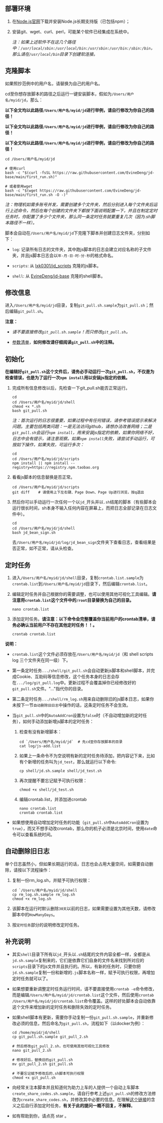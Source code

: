 ## 部署环境

1. 在[Node.js官网](https://nodejs.org/zh-cn/download)下载并安装Node.js长期支持版（已包括npm）；

2. 安装git、wget、curl、perl，可能某个软件已经集成在系统中。

    *注：如果上述软件不在这几个路径中：`/usr/local/sbin:/usr/local/bin:/usr/sbin:/usr/bin:/sbin:/bin`，那么请在`/usr/local/bin`目录下创建软连接。*

## 克隆脚本
如果照抄范例中的用户名，请替换为自己的用户名。

cd至你想存放脚本的路径之后运行一键安装脚本，假如为`/Users/用户名/myid/jd`，那么：

**以下全文均以此路径`/Users/用户名/myid/jd`进行举例，请自行修改为你自己的路径！**

**以下全文均以此路径`/Users/用户名/myid/jd`进行举例，请自行修改为你自己的路径！**

**以下全文均以此路径`/Users/用户名/myid/jd`进行举例，请自行修改为你自己的路径！**

```
cd /Users/用户名/myid/jd

# 使用curl
bash -c "$(curl -fsSL https://raw.githubusercontent.com/EvineDeng/jd-base/main/first_run.sh)"

# 或者使用wget
bash -c "$(wget https://raw.githubusercontent.com/EvineDeng/jd-base/main/first_run.sh -O -)"
```

*注：物理机如需多账号并发，需要创建多个文件夹，然后分别进入每个文件夹后运行上述命令，然后在每个创建的文件夹下都按下面说明配置一下，并且在制定定时任务时，你配置了多少个文件夹，那么同一条定时任务就要重复几次（因为.sh脚本路径不一样）。*

脚本会自动在`/Users/用户名/myid/jd`下克隆下脚本并创建日志文件夹，分别如下：

- `log`: 记录所有日志的文件夹，其中跑js脚本的日志会建立对应名称的子文件夹，并且js脚本日志会以`年-月-日-时-分-秒`的格式命名。

- `scripts`: 从 [lxk0301/jd_scripts](https://github.com/lxk0301/jd_scripts) 克隆的js脚本。

- `shell`: 从 [EvineDeng/jd-base](https://github.com/EvineDeng/jd-base) 克隆的shell脚本。

## 修改信息

进入`/Users/用户名/myid/jd`目录，复制`git_pull.sh.sample`为`git_pull.sh`；然后编辑`git_pull.sh`。

**注意：**

- *请不要直接修改`git_pull.sh.sample`！而只修改`git_pull.sh`。*

- [参数清单](Parameter.md)，**如何修改请仔细阅读`git_pull.sh`中的注释。**

## 初始化

**在编辑好`git_pull.sh`这个文件后，请务必手动运行一次`git_pull.sh`，不仅是为检查错误，也是为了运行一次`npm install`用以安装js指定的依赖。**

1. 完成所有信息修改以后，先检查一下git_pull.sh能否正常运行。

    ```
    cd
    cd /Users/用户名/myid/jd/shell
    chmod +x *.sh       
    bash git_pull.sh
    ```

    *注：首次运行的日志很重要，如果过程中有任何错误，请参考错误提示来解决问题。主要包括两类问题：一是无法访问github，请想办法改善网络；二是`git_pull.sh`会运行`npm install`，用来安装js指定的依赖，如果你网络不好，日志中会有提示，请注意观察。如果`npm install`失败，请尝试手动运行，可按如下操作，如果失败，可运行多次：*

    ```
    cd
    cd /Users/用户名/myid/jd/scripts
    npm install || npm install --registry=https://registry.npm.taobao.org
    ```

2. 看看js脚本的信息替换是否正常。

    ```
    cd /Users/用户名/myid/jd/scripts
    git diff    # 请使用上下左右键、Page Down、Page Up进行浏览，按q退出
    ```

3. 然后你可以手动运行一次任何一个以`jd_`开头并以`.sh`结尾的脚本（有些脚本会运行很长时间，sh本身不输入任何内容在屏幕上，而把日志全部记录在日志文件中）。

    ```
    cd
    cd /Users/用户名/myjd/jd/shell
    bash jd_bean_sign.sh
    ```

    去`/Users/用户名/myid/jd/log/jd_bean_sign`文件夹下查看日志，查看结果是否正常，如不正常，请从头检查。

## 定时任务

1. 进入`/Users/用户名/myid/jd/shell`目录，复制`crontab.list.sample`为`crontab.list`到`/Users/用户名/myid/jd`目录下，然后编辑`crontab.list`。

2. 编辑定时任务并自己根据你的需要调整，也可以使用其他可视化工具编辑。**请注意将`crontab.list`这个文件中的`/root`目录替换为自己的目录。**

    ```
    nano crontab.list
    ```

3. 添加定时任务。**请注意：以下命令会完整覆盖你当前用户的crontab清单，请务必确认当前用户不存在其他定时任务！！。**

    ```
    crontab crontab.list
    ```
**说明：**

- `crontab.list`这个文件必须存放在`/Users/用户名/myid/jd`（和 shell scripts log 三个文件夹在同一级）下。

- 第一条定时任务`.../shell/git_pull.sh`会自动更新js脚本和shell脚本，并完成Cookie、互助码等信息修改，这个任务本身的日志会存在`.../log/git_pull.log`中。更新过程不会覆盖掉你已经修改好的`git_pull.sh`文件。"..."指代你的目录。

- 第二条定时任务`.../shell/rm_log.sh`用来自动删除旧的js脚本日志，如果你未按下一节`自动删除旧日志`中操作的话，这条定时任务不会生效。

- 当`git_pull.sh`中的`AutoAddCron`设置为`false`时（不自动增加新的定时任务），如何手动添加新增js脚本的定时任务：

    1. 检查有没有新增脚本：
        ```
        cd `/Users/用户名/myid/jd`  # 先cd至你存放脚本的目录
        cat log/js-add.list
        ```
    2. 如果上一条命令不为空说明有新的定时任务待添加，把内容记下来，比如有个新增的任务叫为`jd_test`，那么就运行以下命令:
        ```
        cp shell/jd.sh.sample shell/jd_test.sh
        ```
     3. 再次提醒不要忘记赋予可执行权限：
        ```
        chmod +x shell/jd_test.sh
        ```
    4. 编辑crontab.list，并添加进crontab
        ```
        nano crontab.list
        crontab crontab.list
        ```

- 如果想使用自动增加定时任务的功能（`git_pull.sh`中`AutoAddCron`设置为`true`），而又不想手动改crontab，那么你的机子必须是北京时间，使用`date`命令可以查看系统时间。

## 自动删除旧日志

单个日志虽然小，但如果长期运行的话，日志也会占用大量空间，如需要自动删除，请按以下流程操作：

1. 复制一份rm_log.sh，并赋予可执行权限：

    ```
    cd `/Users/用户名/myid/jd/shell
    cp rm_log.sh.sample rm_log.sh
    chmod +x rm_log.sh
    ```

2. 该脚本在运行时默认删除`30天`以前的日志，如果需要设置为其他天数，请修改脚本中的`HowManyDays`。

3. 按`定时任务`部分的说明修改定时任务。

## 补充说明

- 其实`shell`目录下所有以`jd_`开头以`.sh`结尾的文件内容全都一样，全都是从`jd.sh.sample`复制来的，它们是依靠它们自身的文件名来找到所对应的`scripts`目录下的js文件并且执行的。所以，有新的任务时，只要你把`jd.sh.sample`复制一份和新增的`.js`脚本名称一样，赋予可执行权限，再增加定时任务就可以了。

- 如果想要重新调整定时任务运行时间，请不要直接使用`crontab -e`命令修改，而是编辑`/Users/用户名/myid/jd/crontab.list`这个文件，然后使用`crontab /Users/用户名/myid/jd/crontab.list`命令覆盖。这样的好处脚本会自动依靠这个文件来增加新的定时任务和删除失效的定时任务。

- 如果shell脚本有更新，需要你手动复制一份`git_pull.sh.sample`，并重新修改必须的信息，然后命名为`git_pull.sh`，流程如下（以docker为例）：
    ```
    cd /home/myid/jd/shell
    cp git_pull.sh.sample git_pull_2.sh

    # 然后修改git_pull_2.sh，也可使用其他可视化工具修改
    nano git_pull_2.sh

    # 修改好后，替换旧的git_pull.sh
    mv git_pull_2.sh git_pull.sh

    # 不要忘记赋予修改后的.sh脚本可执行权限
    chmod +x git_pull.sh
    ```

- 向经常关注本脚本并且知道何为助力上车的人提供一个自动上车脚本`create_share_codes.sh.sample`，请自行参考上述`git_pull.sh`的修改方法修改为`create_share_codes.sh`，并修改其中必要的信息。在理解[这个链接](http://api.turinglabs.net/api/v1/jd/cleantimeinfo/)的含义之后自行添加定时任务，**有关于此的提问一概不回复，不解释**。

- 如有帮助到你，请点亮 star 。
